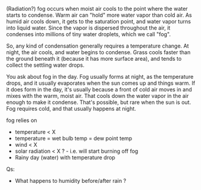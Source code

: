 (Radiation?) fog occurs when moist air cools to the point where the water starts to condense.
Warm air can "hold" more water vapor than cold air.
As humid air cools down, it gets to the saturation point, and water vapor turns into liquid water.
Since the vapor is dispersed throughout the air, it condenses into millions of tiny water droplets, which we call "fog".

So, any kind of condensation generally requires a temperature change. At night, the air cools, and water begins to condense.
Grass cools faster than the ground beneath it (because it has more surface area), and tends to collect the settling water drops.

You ask about fog in the day. Fog usually forms at night, as the temperature drops, and it usually evaporates when the sun comes up and things warm.
If it does form in the day, it's usually because a front of cold air moves in and mixes with the warm, moist air. That cools down the water vapor in the air enough to make it condense. That's possible, but rare when the sun is out. Fog requires cold, and that usually happens at night.


fog relies on 
- temperature < X
- temperature = wet bulb temp = dew point temp
- wind < X
- solar radiation < X ? - i.e. will start burning off fog
- Rainy day (water) with temperature drop

Qs:
- What happens to humidity before/after rain ?
